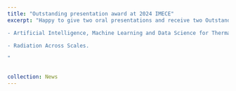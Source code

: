 ```yaml
---
title: "Outstanding presentation award at 2024 IMECE"
excerpt: "Happy to give two oral presentations and receive two Outstanding Presentation Award at 2024 IMECE! Two session that I was at: 

- Artificial Intelligence, Machine Learning and Data Science for Thermal Processes, Heat Transfer and Energy Systems.

- Radiation Across Scales.  

"


collection: News
---
```


